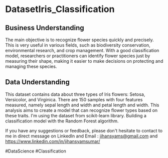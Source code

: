 # DatasetIris_Classification
## Business Understanding
The main objective is to recognize flower species quickly and precisely. This is very useful in various fields, such as biodiversity conservation, environmental research, and crop management. With a good classification model, researchers or practitioners can identify flower species just by measuring their shape, making it easier to make decisions on protecting and managing these species. 

## Data Understanding
This dataset contains data about three types of Iris flowers: Setosa, Versicolor, and Virginica. There are 150 samples with four features measured, namely sepal length and width and petal length and width. This analysis aims to create a model that can recognize flower types based on these traits. I'm using the dataset from scikit-learn library. Building a classification model with the Random Forest algorithm.

If you have any suggestions or feedback, please don't hesitate to contact to me in direct message on LinkedIn and Email : jihansyams@gmail.com and https://www.linkedin.com/in/jihansyamsumar/

#DataScience #Classification
